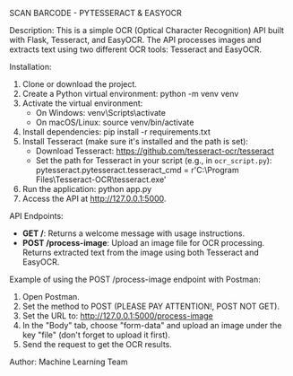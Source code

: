 SCAN BARCODE - PYTESSERACT & EASYOCR

Description:
This is a simple OCR (Optical Character Recognition) API built with Flask, Tesseract, and EasyOCR. The API processes images and extracts text using two different OCR tools: Tesseract and EasyOCR.

Installation:
1. Clone or download the project.
2. Create a Python virtual environment:
   python -m venv venv
3. Activate the virtual environment:
   - On Windows:
     venv\Scripts\activate
   - On macOS/Linux:
     source venv/bin/activate
4. Install dependencies:
   pip install -r requirements.txt
5. Install Tesseract (make sure it's installed and the path is set):
   - Download Tesseract: https://github.com/tesseract-ocr/tesseract
   - Set the path for Tesseract in your script (e.g., in `ocr_script.py`):
     pytesseract.pytesseract.tesseract_cmd = r'C:\Program Files\Tesseract-OCR\tesseract.exe'
6. Run the application:
   python app.py
7. Access the API at http://127.0.0.1:5000.

API Endpoints:
- **GET /**: Returns a welcome message with usage instructions.
- **POST /process-image**: Upload an image file for OCR processing. Returns extracted text from the image using both Tesseract and EasyOCR.

Example of using the POST /process-image endpoint with Postman:
1. Open Postman.
2. Set the method to POST (PLEASE PAY ATTENTION!, POST NOT GET).
3. Set the URL to: http://127.0.0.1:5000/process-image
4. In the "Body" tab, choose "form-data" and upload an image under the key "file" (don't forget to upload it first).
5. Send the request to get the OCR results.

Author:
Machine Learning Team
